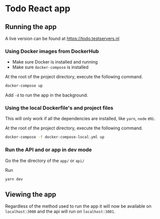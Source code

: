 # Todo React app

## Running the app

A live version can be found at https://todo.testservers.nl

### Using Docker images from DockerHub

- Make sure Docker is installed and running
- Make sure `docker-compose` is installed

At the root of the project directory, execute the following command.
```bash
docker-compose up
```

Add `-d` to run the app in the background.

### Using the local Dockerfile's and project files

This will only work if all the dependencies are installed, like `yarn`, `node` etc.

At the root of the project directory, execute the following command.
```bash
docker-compose -f docker-compose-local.yml up
```

### Run the API and or app in dev mode

Go the the directory of the `app/` or `api/`

Run
```bash
yarn dev
```

## Viewing the app

Regardless of the method used to run the app it will now be available on `localhost:3000` and the api will run on `localhost:3001`.